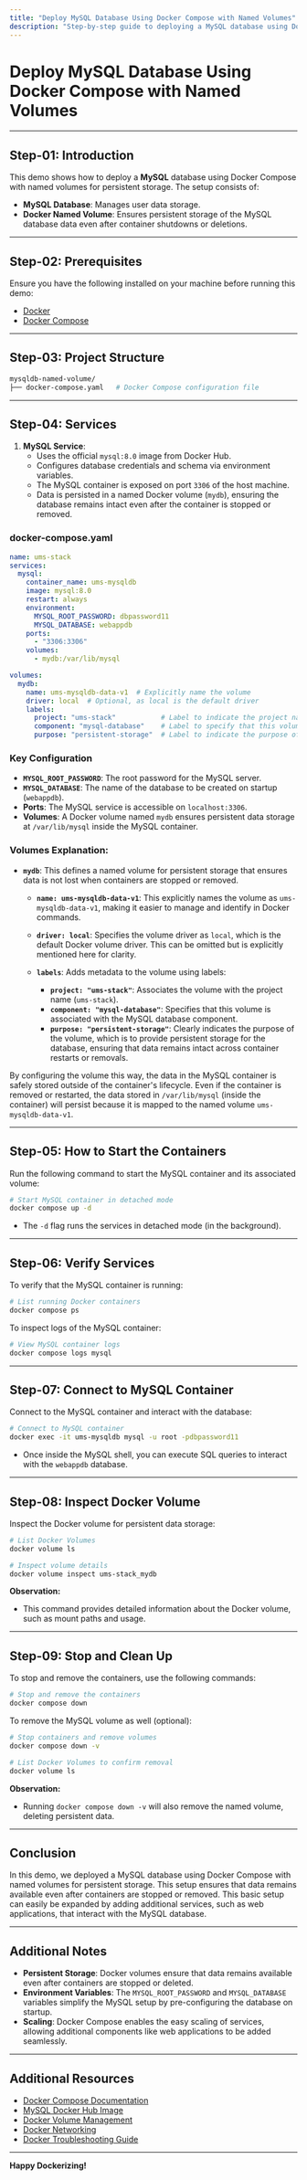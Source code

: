 ```yaml
---
title: "Deploy MySQL Database Using Docker Compose with Named Volumes"
description: "Step-by-step guide to deploying a MySQL database using Docker Compose with named volumes for persistent storage and container management."
---
```


# Deploy MySQL Database Using Docker Compose with Named Volumes

---

## Step-01: Introduction

This demo shows how to deploy a **MySQL** database using Docker Compose with named volumes for persistent storage. The setup consists of:

- **MySQL Database**: Manages user data storage.
- **Docker Named Volume**: Ensures persistent storage of the MySQL database data even after container shutdowns or deletions.

---

## Step-02: Prerequisites

Ensure you have the following installed on your machine before running this demo:

- [Docker](https://docs.docker.com/get-docker/)
- [Docker Compose](https://docs.docker.com/compose/install/)

---

## Step-03: Project Structure

```bash
mysqldb-named-volume/
├── docker-compose.yaml   # Docker Compose configuration file
```

---

## Step-04: Services

1. **MySQL Service**:
   - Uses the official `mysql:8.0` image from Docker Hub.
   - Configures database credentials and schema via environment variables.
   - The MySQL container is exposed on port `3306` of the host machine.
   - Data is persisted in a named Docker volume (`mydb`), ensuring the database remains intact even after the container is stopped or removed.

### docker-compose.yaml

```yaml
name: ums-stack
services:
  mysql:
    container_name: ums-mysqldb
    image: mysql:8.0
    restart: always
    environment:
      MYSQL_ROOT_PASSWORD: dbpassword11
      MYSQL_DATABASE: webappdb
    ports:
      - "3306:3306"
    volumes:
      - mydb:/var/lib/mysql

volumes:
  mydb:
    name: ums-mysqldb-data-v1  # Explicitly name the volume
    driver: local  # Optional, as local is the default driver
    labels:
      project: "ums-stack"           # Label to indicate the project name
      component: "mysql-database"    # Label to specify that this volume is for the MySQL database
      purpose: "persistent-storage"  # Label to indicate the purpose of this volume
```

### Key Configuration

- **`MYSQL_ROOT_PASSWORD`**: The root password for the MySQL server.
- **`MYSQL_DATABASE`**: The name of the database to be created on startup (`webappdb`).
- **Ports**: The MySQL service is accessible on `localhost:3306`.
- **Volumes**: A Docker volume named `mydb` ensures persistent data storage at `/var/lib/mysql` inside the MySQL container.


### Volumes Explanation:

- **`mydb`**: This defines a named volume for persistent storage that ensures data is not lost when containers are stopped or removed.
  
  - **`name: ums-mysqldb-data-v1`**: This explicitly names the volume as `ums-mysqldb-data-v1`, making it easier to manage and identify in Docker commands.
  
  - **`driver: local`**: Specifies the volume driver as `local`, which is the default Docker volume driver. This can be omitted but is explicitly mentioned here for clarity.
  
  - **`labels`**: Adds metadata to the volume using labels:
    - **`project: "ums-stack"`**: Associates the volume with the project name (`ums-stack`).
    - **`component: "mysql-database"`**: Specifies that this volume is associated with the MySQL database component.
    - **`purpose: "persistent-storage"`**: Clearly indicates the purpose of the volume, which is to provide persistent storage for the database, ensuring that data remains intact across container restarts or removals.

By configuring the volume this way, the data in the MySQL container is safely stored outside of the container's lifecycle. Even if the container is removed or restarted, the data stored in `/var/lib/mysql` (inside the container) will persist because it is mapped to the named volume `ums-mysqldb-data-v1`.


---

## Step-05: How to Start the Containers

Run the following command to start the MySQL container and its associated volume:

```bash
# Start MySQL container in detached mode
docker compose up -d
```

- The `-d` flag runs the services in detached mode (in the background).

---

## Step-06: Verify Services

To verify that the MySQL container is running:

```bash
# List running Docker containers
docker compose ps
```

To inspect logs of the MySQL container:

```bash
# View MySQL container logs
docker compose logs mysql
```

---

## Step-07: Connect to MySQL Container

Connect to the MySQL container and interact with the database:

```bash
# Connect to MySQL container
docker exec -it ums-mysqldb mysql -u root -pdbpassword11
```

- Once inside the MySQL shell, you can execute SQL queries to interact with the `webappdb` database.

---

## Step-08: Inspect Docker Volume

Inspect the Docker volume for persistent data storage:

```bash
# List Docker Volumes
docker volume ls

# Inspect volume details
docker volume inspect ums-stack_mydb
```

**Observation:**
- This command provides detailed information about the Docker volume, such as mount paths and usage.

---

## Step-09: Stop and Clean Up

To stop and remove the containers, use the following commands:

```bash
# Stop and remove the containers
docker compose down
```

To remove the MySQL volume as well (optional):

```bash
# Stop containers and remove volumes
docker compose down -v

# List Docker Volumes to confirm removal
docker volume ls
```

**Observation:**
- Running `docker compose down -v` will also remove the named volume, deleting persistent data.

---

## Conclusion

In this demo, we deployed a MySQL database using Docker Compose with named volumes for persistent storage. This setup ensures that data remains available even after containers are stopped or removed. This basic setup can easily be expanded by adding additional services, such as web applications, that interact with the MySQL database.

---

## Additional Notes

- **Persistent Storage**: Docker volumes ensure that data remains available even after containers are stopped or deleted.
- **Environment Variables**: The `MYSQL_ROOT_PASSWORD` and `MYSQL_DATABASE` variables simplify the MySQL setup by pre-configuring the database on startup.
- **Scaling**: Docker Compose enables the easy scaling of services, allowing additional components like web applications to be added seamlessly.

---

## Additional Resources

- [Docker Compose Documentation](https://docs.docker.com/compose/)
- [MySQL Docker Hub Image](https://hub.docker.com/_/mysql)
- [Docker Volume Management](https://docs.docker.com/storage/volumes/)
- [Docker Networking](https://docs.docker.com/network/)
- [Docker Troubleshooting Guide](https://docs.docker.com/config/containers/troubleshoot/)

---

**Happy Dockerizing!**

